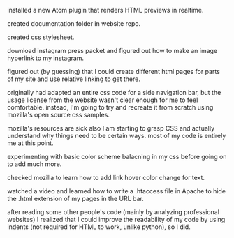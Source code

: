 installed a new Atom plugin that renders HTML previews in realtime.

created documentation folder in website repo.

created css stylesheet.

download instagram press packet and figured out how to make an image hyperlink to my instagram.

figured out (by guessing) that I could create different html pages for parts of my site and use relative linking to get there.

originally had adapted an entire css code for a side navigation bar, but the usage license from the website wasn't clear enough for me to feel comfortable. instead, I'm going to try and recreate it from scratch using mozilla's open source css samples.

mozilla's resources are sick also I am starting to grasp CSS and actually understand why things need to be certain ways. most of my code is entirely me at this point.

experimenting with basic color scheme balacning in my css before going on to add much more.

checked mozilla to learn how to add link hover color change for text.

watched a video and learned how to write a .htaccess file in Apache to hide the .html extension of my pages in the URL bar.

after reading some other people's code (mainly by analyzing professional websites) I realized that I could improve the readability of my code by using indents (not required for HTML to work, unlike python), so I did.
